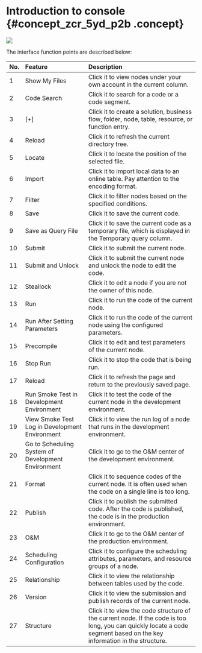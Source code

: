 # Introduction to console {#concept_zcr_5yd_p2b .concept}

![](http://static-aliyun-doc.oss-cn-hangzhou.aliyuncs.com/assets/img/16289/15367306477647_en-US.png)

The interface function points are described below:

|No.|Feature|Description|
|:--|:------|:----------|
|1|Show My Files|Click it to view nodes under your own account in the current column.|
|2|Code Search|Click it to search for a code or a code segment.|
|3|\[+\]|Click it to create a solution, business flow, folder, node, table, resource, or function entry.|
|4|Reload|Click it to refresh the current directory tree.|
|5|Locate|Click it to locate the position of the selected file.|
|6|Import|Click it to import local data to an online table. Pay attention to the encoding format.|
|7|Filter|Click it to filter nodes based on the specified conditions.|
|8|Save|Click it to save the current code.|
|9|Save as Query File|Click it to save the current code as a temporary file, which is displayed in the Temporary query column.|
|10|Submit|Click it to submit the current node.|
|11|Submit and Unlock|Click it to submit the current node and unlock the node to edit the code.|
|12|Steallock|Click it to edit a node if you are not the owner of this node.|
|13|Run|Click it to run the code of the current node.|
|14|Run After Setting Parameters|Click it to run the code of the current node using the configured parameters.|
|15|Precompile|Click it to edit and test parameters of the current node.|
|16|Stop Run|Click it to stop the code that is being run.|
|17|Reload|Click it to refresh the page and return to the previously saved page.|
|18|Run Smoke Test in Development Environment|Click it to test the code of the current node in the development environment.|
|19|View Smoke Test Log in Development Environment|Click it to view the run log of a node that runs in the development environment.|
|20|Go to Scheduling System of Development Environment|Click it to go to the O&M center of the development environment.|
|21|Format|Click it to sequence codes of the current node. It is often used when the code on a single line is too long.|
|22|Publish|Click it to publish the submitted code. After the code is published, the code is in the production environment.|
|23|O&M|Click it to go to the O&M center of the production environment.|
|24|Scheduling Configuration|Click it to configure the scheduling attributes, parameters, and resource groups of a node.|
|25|Relationship|Click it to view the relationship between tables used by the code.|
|26|Version|Click it to view the submission and publish records of the current node.|
|27|Structure|Click it to view the code structure of the current node. If the code is too long, you can quickly locate a code segment based on the key information in the structure.|

